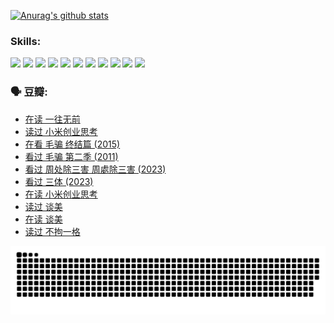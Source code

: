 
[![Anurag's github stats](https://github-readme-stats.vercel.app/api?username=w940853815)](https://github.com/anuraghazra/github-readme-stats)

### Skills:

<code><img height="32" src="https://cdn.jsdelivr.net/npm/simple-icons@v5/icons/python.svg"></code>
<code><img height="32" src="https://cdn.jsdelivr.net/npm/simple-icons@v5/icons/javascript.svg"></code>
<code><img height="32" src="https://cdn.jsdelivr.net/npm/simple-icons@v5/icons/django.svg"></code>
<code><img height="32" src="https://cdn.jsdelivr.net/npm/simple-icons@v5/icons/flask.svg"></code>
<code><img height="32" src="https://cdn.jsdelivr.net/npm/simple-icons@v5/icons/vuetify.svg"></code>
<code><img height="32" src="https://cdn.jsdelivr.net/npm/simple-icons@v5/icons/git.svg"></code>
<code><img height="32" src="https://cdn.jsdelivr.net/npm/simple-icons@v5/icons/docker.svg"></code>
<code><img height="32" src="https://cdn.jsdelivr.net/npm/simple-icons@v5/icons/postgresql.svg"></code>
<code><img height="32" src="https://cdn.jsdelivr.net/npm/simple-icons@v5/icons/elasticsearch.svg"></code>
<code><img height="32" src="https://cdn.jsdelivr.net/npm/simple-icons@v5/icons/macos.svg"></code>
<code><img height="32" src="https://cdn.jsdelivr.net/npm/simple-icons@v5/icons/linux.svg"></code>

### 🗣 豆瓣:

<!-- DOUBAN-ACTIVITIES:START -->
- [在读 一往无前](https://www.douban.com/people/136069238/status/4590507310/?_i=14266213)
- [读过 小米创业思考](https://www.douban.com/people/136069238/status/4590506983/?_i=14266213)
- [在看 毛骗 终结篇‎ (2015)](https://www.douban.com/people/136069238/status/4581971924/?_i=14266213)
- [看过 毛骗 第二季‎ (2011)](https://www.douban.com/people/136069238/status/4581971810/?_i=14266213)
- [看过 周处除三害 周處除三害‎ (2023)](https://www.douban.com/people/136069238/status/4575646701/?_i=14266213)
- [看过 三体‎ (2023)](https://www.douban.com/people/136069238/status/4574263039/?_i=14266213)
- [在读 小米创业思考](https://www.douban.com/people/136069238/status/4572047905/?_i=14266213)
- [读过 谈美](https://www.douban.com/people/136069238/status/4572047629/?_i=14266213)
- [在读 谈美](https://www.douban.com/people/136069238/status/4560861771/?_i=14266213)
- [读过 不拘一格](https://www.douban.com/people/136069238/status/4560861445/?_i=14266213)
<!-- DOUBAN-ACTIVITIES:END -->


![Snake animation](https://raw.githubusercontent.com/w940853815/w940853815/output/github-contribution-grid-snake.svg)

<!--
**w940853815/w940853815** is a ✨ _special_ ✨ repository because its `README.md` (this file) appears on your GitHub profile.

Here are some ideas to get you started:

- 🔭 I’m currently working on ...
- 🌱 I’m currently learning ...
- 👯 I’m looking to collaborate on ...
- 🤔 I’m looking for help with ...
- 💬 Ask me about ...
- 📫 How to reach me: ...
- 😄 Pronouns: ...
- ⚡ Fun fact: ...
-->
